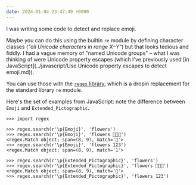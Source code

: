 ```yaml
---
date: 2024-01-04 23:47:49 +0000
---
```

I was writing some code to detect and replace emoji.

Maybe you can do this using the builtin `re` module by defining character classes (*"all Unicode characters in range X–Y"*) but that looks tedious and fiddly.
I had a vague memory of "named Unicode groups" – what I was thinking of were Unicode property escapes (which I've previously used [in JavaScript](../javascript/Use Unicode property escapes to detect emoji.md)).

You can use those with the [`regex` library][regex], which is a dropin replacement for the standard library `re` module.

Here's the set of examples from JavaScript: note the difference between `Emoji` and `Extended_Pictographic`.

```pycon
>>> import regex

>>> regex.search(r'\p{Emoji}', 'flowers')
>>> regex.search(r'\p{Emoji}', 'flowers 🌼🌺🌸')
<regex.Match object; span=(8, 9), match='🌼'>
>>> regex.search(r'\p{Emoji}', 'flowers 123')
<regex.Match object; span=(8, 9), match='1'>

>>> regex.search(r'\p{Extended_Pictographic}', 'flowers')
>>> regex.search(r'\p{Extended_Pictographic}', 'flowers 🌼🌺🌸')
<regex.Match object; span=(8, 9), match='🌼'>
>>> regex.search(r'\p{Extended_Pictographic}', 'flowers 123')
```

[regex]: https://pypi.org/project/regex/
